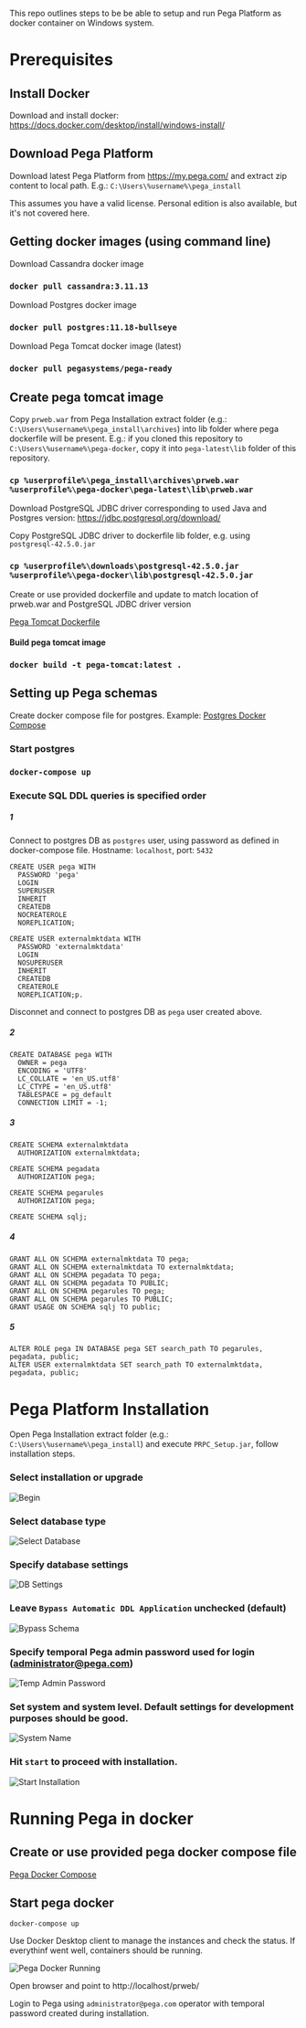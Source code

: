 This repo outlines steps to be be able to setup and run Pega Platform as docker container on Windows system.

# Prerequisites

## Install Docker

Download and install docker: https://docs.docker.com/desktop/install/windows-install/

## Download Pega Platform

Download latest Pega Platform from https://my.pega.com/ and extract zip content to local path. E.g.: `C:\Users\%username%\pega_install`

This assumes you have a valid license. Personal edition is also available, but it's not covered here.

## Getting docker images (using command line)

Download Cassandra docker image

### `docker pull cassandra:3.11.13`

Download Postgres docker image

### `docker pull postgres:11.18-bullseye`

Download Pega Tomcat docker image (latest)

### `docker pull pegasystems/pega-ready`

## Create pega tomcat image

Copy `prweb.war` from Pega Installation extract folder (e.g.: `C:\Users\%username%\pega_install\archives`) into lib folder where pega dockerfile will be present. E.g.: if you cloned this repository to `C:\Users\%username%\pega-docker`, copy it into `pega-latest\lib` folder of this repository.

### `cp %userprofile%\pega_install\archives\prweb.war %userprofile%\pega-docker\pega-latest\lib\prweb.war`

Download PostgreSQL JDBC driver corresponding to used Java and Postgres version: https://jdbc.postgresql.org/download/

Copy PostgreSQL JDBC driver to dockerfile lib folder, e.g. using `postgresql-42.5.0.jar`

### `cp %userprofile%\downloads\postgresql-42.5.0.jar %userprofile%\pega-docker\lib\postgresql-42.5.0.jar`

Create or use provided dockerfile and update to match location of prweb.war and PostgreSQL JDBC driver version

[Pega Tomcat Dockerfile](pega-latest/Dockerfile)

#### Build pega tomcat image

### `docker build -t pega-tomcat:latest .`

## Setting up Pega schemas

Create docker compose file for postgres. Example: [Postgres Docker Compose](postgres/docker-compose.yml)

### Start postgres

### `docker-compose up`

### Execute SQL DDL queries is specified order

##### 1

Connect to postgres DB as `postgres` user, using password as defined in docker-compose file. Hostname: `localhost`, port: `5432`

```
CREATE USER pega WITH
  PASSWORD 'pega'
  LOGIN
  SUPERUSER
  INHERIT
  CREATEDB
  NOCREATEROLE
  NOREPLICATION;

CREATE USER externalmktdata WITH
  PASSWORD 'externalmktdata'
  LOGIN
  NOSUPERUSER
  INHERIT
  CREATEDB
  CREATEROLE
  NOREPLICATION;p.
```

Disconnet and connect to postgres DB as `pega` user created above.

##### 2
```
CREATE DATABASE pega WITH 
  OWNER = pega
  ENCODING = 'UTF8'
  LC_COLLATE = 'en_US.utf8'
  LC_CTYPE = 'en_US.utf8'
  TABLESPACE = pg_default
  CONNECTION LIMIT = -1;
```
##### 3
```
CREATE SCHEMA externalmktdata
  AUTHORIZATION externalmktdata;

CREATE SCHEMA pegadata
  AUTHORIZATION pega;

CREATE SCHEMA pegarules
  AUTHORIZATION pega;
  
CREATE SCHEMA sqlj;
```
##### 4
```
GRANT ALL ON SCHEMA externalmktdata TO pega;
GRANT ALL ON SCHEMA externalmktdata TO externalmktdata;
GRANT ALL ON SCHEMA pegadata TO pega;
GRANT ALL ON SCHEMA pegadata TO PUBLIC;
GRANT ALL ON SCHEMA pegarules TO pega;
GRANT ALL ON SCHEMA pegarules TO PUBLIC;
GRANT USAGE ON SCHEMA sqlj TO public;
```
##### 5
```
ALTER ROLE pega IN DATABASE pega SET search_path TO pegarules, pegadata, public;
ALTER USER externalmktdata SET search_path TO externalmktdata, pegadata, public;
```

# Pega Platform Installation

Open Pega Installation extract folder (e.g.: `C:\Users\%username%\pega_install`) and execute `PRPC_Setup.jar`, follow installation steps.

### Select installation or upgrade

![Begin](assets/images/pega_install.png)

### Select database type

![Select Database](assets/images/pega_install_db.png)

### Specify database settings

![DB Settings](assets/images/pega_install_db_settings.png)

### Leave `Bypass Automatic DDL Application` unchecked (default)

![Bypass Schema](assets/images/pega_install_bypass_schema.png)

### Specify temporal Pega admin password used for login (administrator@pega.com)

![Temp Admin Password](assets/images/pega_install_administrator_pwd.png)

### Set system and system level. Default settings for development purposes should be good.

![System Name](assets/images/pega_install_system_name.png)

### Hit `start` to proceed with installation.

![Start Installation](assets/images/pega_install_start.png)

# Running Pega in docker

## Create or use provided pega docker compose file

[Pega Docker Compose](pega-latest/docker-compose.yml)

## Start pega docker

`docker-compose up`

Use Docker Desktop client to manage the instances and check the status. If everythinf went well, containers should be running.

![Pega Docker Running](assets/images/pega_docker_running.png)

Open browser and point to http://localhost/prweb/ 

Login to Pega using `administrator@pega.com` operator with temporal password created during installation.